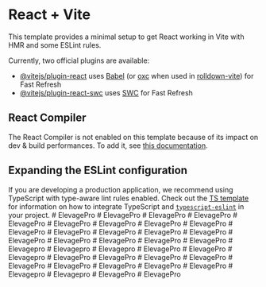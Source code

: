# React + Vite

This template provides a minimal setup to get React working in Vite with HMR and some ESLint rules.

Currently, two official plugins are available:

- [@vitejs/plugin-react](https://github.com/vitejs/vite-plugin-react/blob/main/packages/plugin-react) uses [Babel](https://babeljs.io/) (or [oxc](https://oxc.rs) when used in [rolldown-vite](https://vite.dev/guide/rolldown)) for Fast Refresh
- [@vitejs/plugin-react-swc](https://github.com/vitejs/vite-plugin-react/blob/main/packages/plugin-react-swc) uses [SWC](https://swc.rs/) for Fast Refresh

## React Compiler

The React Compiler is not enabled on this template because of its impact on dev & build performances. To add it, see [this documentation](https://react.dev/learn/react-compiler/installation).

## Expanding the ESLint configuration

If you are developing a production application, we recommend using TypeScript with type-aware lint rules enabled. Check out the [TS template](https://github.com/vitejs/vite/tree/main/packages/create-vite/template-react-ts) for information on how to integrate TypeScript and [`typescript-eslint`](https://typescript-eslint.io) in your project.
#   E l e v a g e P r o  
 #   E l e v a g e P r o  
 #   E l e v a g e P r o  
 #   E l e v a g e P r o  
 #   E l e v a g e P r o  
 #   E l e v a g e P r o  
 #   E l e v a g e P r o  
 #   E l e v a g e P r o  
 #   E l e v a g e P r o  
 #   E l e v a g e P r o  
 #   E l e v a g e P r o  
 #   E l e v a g e P r o  
 #   E l e v a g e P r o  
 #   E l e v a g e P r o  
 #   E l e v a g e P r o  
 #   E l e v a g e P r o  
 #   E l e v a g e P r o  
 #   E l e v a g e P r o  
 #   E l e v a g e P r o  
 #   E l e v a g e p r o  
 #   E l e v a g e p r o  
 #   E l e v a g e p r o  
 #   E l e v a g e P r o  
 #   E l e v a g e P r o  
 #   E l e v a g e p r o  
 #   E l e v a g e P r o  
 #   E l e v a g e P r o  
 #   E l e v a g e P r o  
 #   E l e v a g e P r o  
 #   E l e v a g e P r o  
 #   E l e v a g e P r o  
 #   E l e v a g e P r o  
 #   E l e v a g e P r o  
 #   E l e v a g e P r o  
 #   E l e v a g e p r o  
 #   E l e v a g e p r o  
 #   E l e v a g e P r o  
 #   E l e v a g e P r o  
 